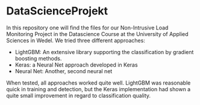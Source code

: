 # DataScienceProjekt
In this repository one will find the files for our Non-Intrusive Load Monitoring Project in the Datascience Course at the University of Applied Sciences in Wedel. We tried three different approaches:

* LightGBM: An extensive library supporting the classification by gradient boosting methods.
* Keras: a Neural Net approach developed in Keras
* Neural Net: Another, second neural net

When tested, all approaches worked quite well. LightGBM was reasonable quick in training and detection, but the Keras implementation had shown a quite small improvement in regard to classification quality.
